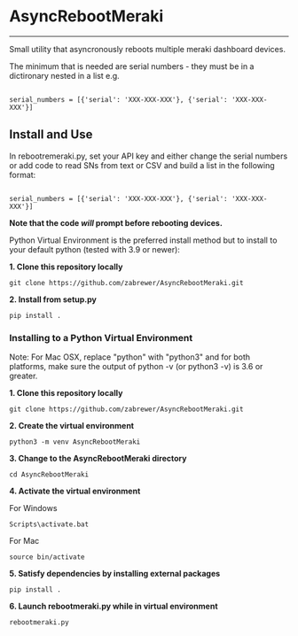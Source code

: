 # AsyncRebootMeraki #
-----------------
Small utility that asyncronously reboots multiple meraki dashboard devices.

The minimum that is needed are serial numbers - they must be in a dictironary nested in a list e.g.

```

serial_numbers = [{'serial': 'XXX-XXX-XXX'}, {'serial': 'XXX-XXX-XXX'}]

```


## Install and Use

In rebootremeraki.py, set your API key and either change the serial numbers or add code to read SNs from text or CSV and build a list in the following format:

```

serial_numbers = [{'serial': 'XXX-XXX-XXX'}, {'serial': 'XXX-XXX-XXX'}]

```

**Note that the code *will* prompt before rebooting devices.**


Python Virtual Environment is the preferred install method but to install to your default python (tested with 3.9 or newer):

**1. Clone this repository locally**
```
git clone https://github.com/zabrewer/AsyncRebootMeraki.git
```
**2. Install from setup.py**

```
pip install .
```

### Installing to a Python Virtual Environment

Note: For Mac OSX, replace "python" with "python3" and for both platforms, make sure the output of python -v (or python3 -v) is 3.6 or greater.

**1. Clone this repository locally**
```
git clone https://github.com/zabrewer/AsyncRebootMeraki.git
```
**2. Create the virtual environment**
```
python3 -m venv AsyncRebootMeraki
```

**3. Change to the AsyncRebootMeraki directory**
```
cd AsyncRebootMeraki
```

**4. Activate the virtual environment**

For Windows
```
Scripts\activate.bat
```

For Mac
```
source bin/activate
```

**5. Satisfy dependencies by installing external packages**
```
pip install .
```

**6. Launch rebootmeraki.py while in virtual environment**
```
rebootmeraki.py
```